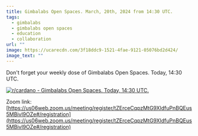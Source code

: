 ```yaml
---
title: Gimbalabs Open Spaces. March, 20th, 2024 from 14:30 UTC.
tags:
  - gimbalabs
  - gimbalabs open spaces
  - education
  - collaboration
url: ""
image: https://ucarecdn.com/3f18ddc9-1521-4fae-9121-05076bd2d424/
image_text: ""
---
```


Don't forget your weekly dose of Gimbalabs Open Spaces. Today, 14:30 UTC.

[![r/cardano - Gimbalabs Open Spaces. Today, 14:30 UTC.](https://preview.redd.it/gimbalabs-open-spaces-today-14-30-utc-v0-s8y53e8e5ipc1.png?width=1920&format=png&auto=webp&s=c838f68fa3c28a6e5e050cf3527b298b85368928)](https://preview.redd.it/gimbalabs-open-spaces-today-14-30-utc-v0-s8y53e8e5ipc1.png?width=1920&format=png&auto=webp&s=c838f68fa3c28a6e5e050cf3527b298b85368928)

Zoom link: [https://us06web.zoom.us/meeting/register/tZErceCqpzMtG9XldfuPnBQEus5MBivl9OZe#/registration](https://us06web.zoom.us/meeting/register/tZErceCqpzMtG9XldfuPnBQEus5MBivl9OZe#/registration)
